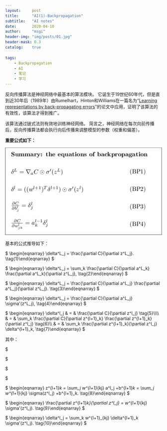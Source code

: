 ```yaml
---
layout:     post
title:      "AI(1)-Backpropagation"
subtitle:   "AI notes"
date:       2020-04-10
author:     "msgi"
header-img: "img/posts/01.jpg"
header-mask: 0.3
catalog:    true

tags:
    - Backpropagation
    - AI
    - 笔记
    - 学习
---
```


反向传播算法是神经网络中最基本的算法模块。 它诞生于19世纪60年代，但是直到近30年后（1989年）由Rumelhart，Hinton和Williams在一篇名为“[Learning representations by back-propagating errors](https://www.nature.com/articles/323533a0)”的论文中应用，证明了该算法的有效性，该算法才得到推广。

该算法通过链式法则有效地训练神经网络。 简言之，神经网络在每次向前传播后，反向传播算法都会执行向后传播来调整模型的参数（权重和偏差）。

**重要公式如下：**

![公式](/img/posts/bp/equ.png)

基本的公式推导如下：

$
\begin{eqnarray}
  \delta^L_j = \frac{\partial C}{\partial z^L_j}.
\tag{1}\end{eqnarray}
$

$
\begin{eqnarray}
  \delta^L_j = \sum_k \frac{\partial C}{\partial a^L_k} \frac{\partial a^L_k}{\partial z^L_j},
\tag{2}\end{eqnarray}
$

$
\begin{eqnarray}
  \delta^L_j = \frac{\partial C}{\partial a^L_j} \frac{\partial a^L_j}{\partial z^L_j}.
\tag{3}\end{eqnarray}
$

$
\begin{eqnarray}
  \delta^L_j = \frac{\partial C}{\partial a^L_j} \sigma'(z^L_j),
\tag{4}\end{eqnarray}
$

$
\begin{eqnarray}
  \delta^l_j & = & \frac{\partial C}{\partial z^l_j} \tag{5}\\\\\\\\
  & = & \sum_k \frac{\partial C}{\partial z^{l+1}_k} \frac{\partial z^{l+1}_k}{\partial z^l_j} \tag{6}\\\\ 
  & = & \sum_k \frac{\partial z^{l+1}_k}{\partial z^l_j} \delta^{l+1}_k,
\tag{7}\end{eqnarray}
$

其中：

$

$

$

$

$
\begin{eqnarray}
 z^{l+1}_k = \sum_j w^{l+1}_{kj} a^l_j +b^{l+1}_k = \sum_j w^{l+1}_{kj} \sigma(z^l_j) +b^{l+1}_k.
\tag{8}\end{eqnarray}
$

$
\begin{eqnarray}
 \frac{\partial z^{l+1}_k}{\partial z^l_j} = w^{l+1}_{kj} \sigma'(z^l_j).
\tag{9}\end{eqnarray}
$

$
\begin{eqnarray}
  \delta^l_j = \sum_k w^{l+1}_{kj}  \delta^{l+1}_k \sigma'(z^l_j).
\tag{10}\end{eqnarray}
$
